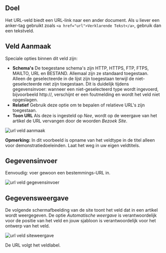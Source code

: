 <!-- Filename: J3.x:Adding_custom_fields/Url_Field / Display title: Url-veld -->

## Doel

Het URL-veld biedt een URL-link naar een ander document. Als u liever een anker-tag gebruikt zoals `<a href="url">Verklarende Tekst</a>`, gebruik dan een tekstveld.

## Veld Aanmaak

Speciale opties binnen dit veld zijn:

- **Schema's** De toegestane schema's zijn HTTP, HTTPS, FTP, FTPS, MAILTO, URL en
BESTAND. Allemaal zijn ze standaard toegestaan. Alleen de geselecteerde in de lijst zijn toegestaan terwijl
de niet-geselecteerde niet zijn toegestaan. Dit is duidelijk tijdens gegevensinvoer: wanneer een
niet-geselecteerd type wordt ingevoerd, bijvoorbeeld http://, verschijnt er een foutmelding en
wordt het veld niet opgeslagen.
- **Relatief** Gebruik deze optie om te bepalen of relatieve URL's
zijn toegestaan.
- **Toon URL** Als deze is ingesteld op *Nee*, wordt op de weergave van het artikel de URL vervangen door de
woorden *Bezoek Site*.

![url veld aanmaak](../../../en/images/fields/fields-url-edit.png)

**Opmerking:** In dit voorbeeld is opname van het veldtype in de titel alleen voor
demonstratiedoeleinden. Laat het weg in uw eigen veldtitels.

## Gegevensinvoer

Eenvoudig: voer gewoon een bestemmings-URL in.

![url veld gegevensinvoer](../../../en/images/fields/fields-url-data-entry.png)

## Gegevensweergave

De volgende schermafbeelding van de site toont het veld dat in een artikel wordt weergegeven. De optie *Automatische weergave* is verantwoordelijk voor de positie van het veld en jouw sjabloon is verantwoordelijk voor het ontwerp van het veld.

![url veld siteweergave](../../../en/images/fields/fields-url-site.png)

De URL volgt het veldlabel.

